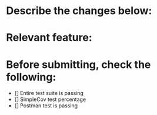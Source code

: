 # Describe the changes below:

# Relevant feature:

# Before submitting, check the following:
- [] Entire test suite is passing
- [] SimpleCov test percentage
- [] Postman test is passing


